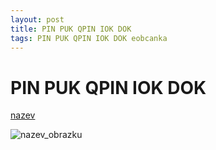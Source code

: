 ```yaml
---
layout: post
title: PIN PUK QPIN IOK DOK
tags: PIN PUK QPIN IOK DOK eobcanka
---
```


# PIN PUK QPIN IOK DOK #


[nazev](odkaz)

![nazev_obrazku](obr.svg "alt_image")


